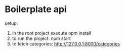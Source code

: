 # Boilerplate api

setup:
1. in the root project execute npm install
2. to run the project: npm start
3. to fetch categories: http://127.0.0.1:8000/categories
